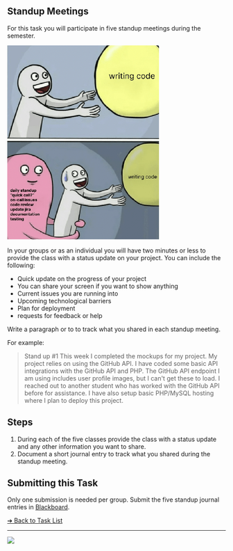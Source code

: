 <style>@import url("//readme.codeadam.ca/readme.css");</style>

## Standup Meetings

For this task you will participate in five standup meetings during the semester.

![Standup vs. Coding](images/meme-standup.png)

In your groups or as an individual you will have two minutes or less to provide the class with a status update on your project. You can include the following:

 - Quick update on the progress of your project
 - You can share your screen if you want to show anything
 - Current issues you are running into
 - Upcoming technological barriers
 - Plan for deployment
 - requests for feedback or help

Write a paragraph or to to track what you shared in each standup meeting. 

For example:

> Stand up #1
> This week I completed the mockups for my project. My project relies on using the GitHub API. I have coded some basic API integrations with the GitHub API and PHP. The GitHub API endpoint I am using includes user profile images, but I can't get these to load. I reached out to another student who has worked with the GitHub API before for assistance. I have also setup basic PHP/MySQL hosting where I plan to deploy this project. 

## Steps

1. During each of the five classes provide the class with a status update and any other information you want to share.
2. Document a short journal entry to track what you shared during the standup meeting. 

## Submitting this Task

Only one submission is needed per group. Submit the five standup journal entries in [Blackboard](https://learn.humber.ca/).

[&#10132; Back to Task List](/)

---

<a href="https://brickmmo.com">
<img src="https://brickmmo.com/images/brickmmo-logo-horizontal.jpg" width="100">
</a>
